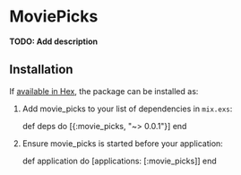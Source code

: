 # MoviePicks

**TODO: Add description**

## Installation

If [available in Hex](https://hex.pm/docs/publish), the package can be installed as:

  1. Add movie_picks to your list of dependencies in `mix.exs`:

        def deps do
          [{:movie_picks, "~> 0.0.1"}]
        end

  2. Ensure movie_picks is started before your application:

        def application do
          [applications: [:movie_picks]]
        end


